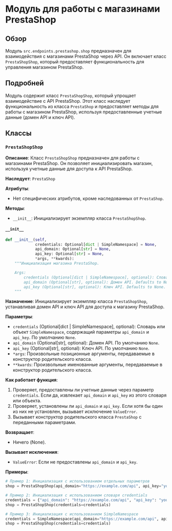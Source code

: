 # Модуль для работы с магазинами PrestaShop
## Обзор

Модуль `src.endpoints.prestashop.shop` предназначен для взаимодействия с магазинами PrestaShop через API. Он включает класс `PrestaShopShop`, который предоставляет функциональность для управления магазином PrestaShop.

## Подробней

Модуль содержит класс `PrestaShopShop`, который упрощает взаимодействие с API PrestaShop. Этот класс наследует функциональность из класса `PrestaShop` и предоставляет методы для работы с магазином PrestaShop, используя предоставленные учетные данные (домен API и ключ API).

## Классы

### `PrestaShopShop`

**Описание**: Класс `PrestaShopShop` предназначен для работы с магазинами PrestaShop. Он позволяет инициализировать магазин, используя учетные данные для доступа к API PrestaShop.

**Наследует**: `PrestaShop`

**Атрибуты**:
- Нет специфических атрибутов, кроме наследованных от `PrestaShop`.

**Методы**:
- `__init__`: Инициализирует экземпляр класса `PrestaShopShop`.

#### `__init__`

```python
def __init__(self, 
             credentials: Optional[dict | SimpleNamespace] = None, 
             api_domain: Optional[str] = None, 
             api_key: Optional[str] = None, 
             *args, **kwards):
    """Инициализация магазина PrestaShop.

    Args:
        credentials (Optional[dict | SimpleNamespace], optional): Словарь или объект SimpleNamespace с параметрами `api_domain` и `api_key`. Defaults to None.
        api_domain (Optional[str], optional): Домен API. Defaults to None.
        api_key (Optional[str], optional): Ключ API. Defaults to None.
    """
```

**Назначение**: Инициализирует экземпляр класса `PrestaShopShop`, устанавливая домен API и ключ API для доступа к магазину PrestaShop.

**Параметры**:
- `credentials` (Optional[dict | SimpleNamespace], optional): Словарь или объект `SimpleNamespace`, содержащий параметры `api_domain` и `api_key`. По умолчанию `None`.
- `api_domain` (Optional[str], optional): Домен API. По умолчанию `None`.
- `api_key` (Optional[str], optional): Ключ API. По умолчанию `None`.
- `*args`: Произвольные позиционные аргументы, передаваемые в конструктор родительского класса.
- `**kwards`: Произвольные именованные аргументы, передаваемые в конструктор родительского класса.

**Как работает функция**:
1. Проверяет, предоставлены ли учетные данные через параметр `credentials`. Если да, извлекает `api_domain` и `api_key` из этого словаря или объекта.
2. Проверяет, установлены ли `api_domain` и `api_key`. Если хотя бы один из них не установлен, вызывает исключение `ValueError`.
3. Вызывает конструктор родительского класса `PrestaShop` с переданными параметрами.

**Возвращает**:
- Ничего (None).

**Вызывает исключения**:
- `ValueError`: Если не предоставлены `api_domain` и `api_key`.

**Примеры**:
```python
# Пример 1: Инициализация с использованием отдельных параметров
shop = PrestaShopShop(api_domain="https://example.com/api", api_key="your_api_key")

# Пример 2: Инициализация с использованием словаря credentials
credentials = {"api_domain": "https://example.com/api", "api_key": "your_api_key"}
shop = PrestaShopShop(credentials=credentials)

# Пример 3: Инициализация с использованием SimpleNamespace
credentials = SimpleNamespace(api_domain="https://example.com/api", api_key="your_api_key")
shop = PrestaShopShop(credentials=credentials)